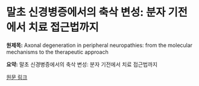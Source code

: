 # 말초 신경병증에서의 축삭 변성: 분자 기전에서 치료 접근법까지

**원제목:** Axonal degeneration in peripheral neuropathies: from the molecular mechanisms to the therapeutic approach

**요약:** 말초 신경병증에서의 축삭 변성: 분자 기전에서 치료 접근법까지

[원문 링크](https://scholar.google.com/scholar_url?url=https://repository.uantwerpen.be/docstore/d:irua:29443&hl=ko&sa=X&d=6075401043475287210&ei=Gk53aLb1FpOIieoP0rSEwQg&scisig=AAZF9b8wy6-R0BzUFNKSsYYYLSMN&oi=scholaralrt&hist=BNQUaiIAAAAJ:16556401398369964382:AAZF9b9VtHHXwIoqHiwlXLH1zz4i&html=&pos=1&folt=kw-top)
